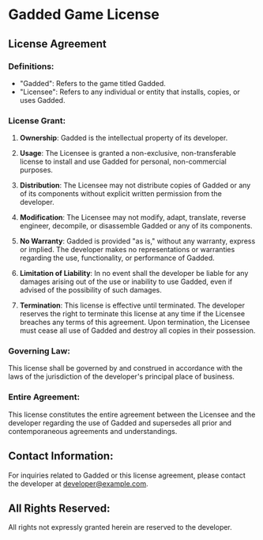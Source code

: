 # Gadded Game License

## License Agreement

### Definitions:

- "Gadded": Refers to the game titled Gadded.
- "Licensee": Refers to any individual or entity that installs, copies, or uses Gadded.

### License Grant:

1. **Ownership**: Gadded is the intellectual property of its developer.

2. **Usage**: The Licensee is granted a non-exclusive, non-transferable license to install and use Gadded for personal, non-commercial purposes.

3. **Distribution**: The Licensee may not distribute copies of Gadded or any of its components without explicit written permission from the developer.

4. **Modification**: The Licensee may not modify, adapt, translate, reverse engineer, decompile, or disassemble Gadded or any of its components.

5. **No Warranty**: Gadded is provided "as is," without any warranty, express or implied. The developer makes no representations or warranties regarding the use, functionality, or performance of Gadded.

6. **Limitation of Liability**: In no event shall the developer be liable for any damages arising out of the use or inability to use Gadded, even if advised of the possibility of such damages.

7. **Termination**: This license is effective until terminated. The developer reserves the right to terminate this license at any time if the Licensee breaches any terms of this agreement. Upon termination, the Licensee must cease all use of Gadded and destroy all copies in their possession.

### Governing Law:

This license shall be governed by and construed in accordance with the laws of the jurisdiction of the developer's principal place of business.

### Entire Agreement:

This license constitutes the entire agreement between the Licensee and the developer regarding the use of Gadded and supersedes all prior and contemporaneous agreements and understandings.

## Contact Information:

For inquiries related to Gadded or this license agreement, please contact the developer at [developer@example.com](mailto:developer@example.com).

## All Rights Reserved:

All rights not expressly granted herein are reserved to the developer.
